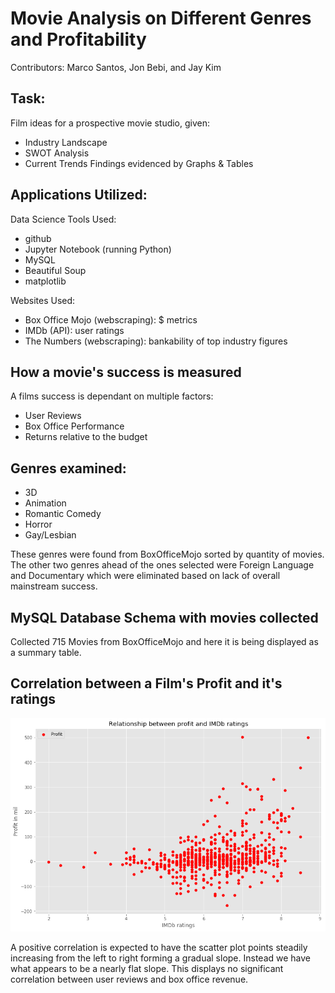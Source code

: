 # Movie Analysis on Different Genres and Profitability
Contributors: Marco Santos, Jon Bebi, and Jay Kim

## Task:
Film ideas for a prospective movie studio, given:
 * Industry Landscape
 * SWOT Analysis
 * Current Trends
Findings evidenced by Graphs & Tables

## Applications Utilized:
Data Science Tools Used:
 * github
 * Jupyter Notebook (running Python)
 * MySQL
 * Beautiful Soup
 * matplotlib

Websites Used:
 * Box Office Mojo (webscraping): $ metrics
 * IMDb (API): user ratings
 * The Numbers (webscraping): bankability of top industry figures

## How a movie's success is measured
A films success is dependant on multiple factors:
 * User Reviews
 * Box Office Performance
 * Returns relative to the budget
 
## Genres examined:
* 3D
* Animation
* Romantic Comedy
* Horror
* Gay/Lesbian

These genres were found from BoxOfficeMojo sorted by quantity of movies.  The other two genres ahead of the ones selected were Foreign Language and Documentary which were eliminated based on lack of overall mainstream success.

## MySQL Database Schema with movies collected
Collected 715 Movies from BoxOfficeMojo and here it is being displayed as a summary table.

## Correlation between a Film's Profit and it's ratings
![Cor](Images/profit_ratings_relation.png)

A positive correlation is expected to have the scatter plot points steadily increasing from the left to right forming a gradual slope.  Instead we have what appears to be a nearly flat slope.  This displays no significant correlation between user reviews and box office revenue.  
